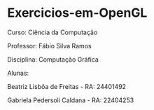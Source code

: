 # Exercicios-em-OpenGL

Curso: Ciência da Computação

Professor: Fábio Silva Ramos

Disciplina: Computação Gráfica

Alunas:

Beatriz Lisbôa de Freitas - RA: 24401492

Gabriela Pedersoli Caldana - RA: 22404253
